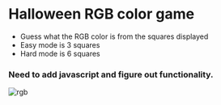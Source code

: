 # Halloween RGB color game
* Guess what the RGB color is from the squares displayed
* Easy mode is 3 squares
* Hard mode is 6 squares

### Need to add javascript and figure out functionality.



![rgb](https://user-images.githubusercontent.com/24884380/193960278-73a3f8e6-fa30-4992-b78f-864cb553c8b8.jpg)
